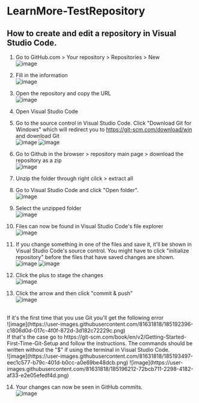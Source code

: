 # LearnMore-TestRepository

## How to create and edit a repository in Visual Studio Code.

1. Go to GitHub.com > Your repository > Repositories > New <br>
  ![image](https://user-images.githubusercontent.com/81631818/184918646-af3acdea-74ea-46d0-8b1f-feaa4521a5bb.png)

2. Fill in the information <br>
  ![image](https://user-images.githubusercontent.com/81631818/185190071-d807e876-76f7-41e0-839e-b9cde5d37125.png)
  
3. Open the repository and copy the URL <br>
  ![image](https://user-images.githubusercontent.com/81631818/185190287-815d6aab-6b75-4db5-ac53-6a07b287e5e6.png)
  
4. Open Visual Studio Code
 
5. Go to the source control in Visual Studio Code. Click "Download Git for Windows" which will redirect you to https://git-scm.com/download/win and download Git <br>
  ![image](https://user-images.githubusercontent.com/81631818/184920978-a96c31fc-294a-4079-b024-993df7532fb4.png)
  ![image](https://user-images.githubusercontent.com/81631818/184964583-db11f457-be82-416a-a5e9-6fc0d8ec4d46.png)

6. Go to Github in the browser > repository main page > download the repository as a zip <br>
  ![image](https://user-images.githubusercontent.com/81631818/185190469-359c240f-c970-4623-9ffa-1f51b324bcc5.png)
  
7. Unzip the folder through right cilck > extract all


8. Go to Visual Studio Code and click "Open folder". <br>
  ![image](https://user-images.githubusercontent.com/81631818/185180632-3f89d857-ec62-47f3-8571-3d3e92bfc2a8.png)
  
9. Select the unzipped folder <br>
  ![image](https://user-images.githubusercontent.com/81631818/185185795-c59b333e-14fc-4270-b9bd-91c44c437b36.png)

10. Files can now be found in Visual Studio Code's file explorer <br>
    ![image](https://user-images.githubusercontent.com/81631818/185185014-1287e18f-46e7-4362-a8d0-fab70566dc09.png)

11. If you change something in one of the files and save it, it'll be shown in Visual Studio Code's source control. You might have to click "initialize repository" before the files that have saved changes are shown. <br>
  ![image](https://user-images.githubusercontent.com/81631818/185186326-79c5ff8e-2bff-4512-a6bd-a0a36a3626cc.png)
  ![image](https://user-images.githubusercontent.com/81631818/185186862-4e90eef3-abcb-4d56-a33b-5e322697cb46.png)

12. Click the plus to stage the changes <br>
  ![image](https://user-images.githubusercontent.com/81631818/185187361-8144482f-c83b-487f-8058-5bd01d133165.png)

13. Click the arrow and then click "commit & push" <br>
  ![image](https://user-images.githubusercontent.com/81631818/185188606-cabab3a7-a31c-42d4-881f-0fc49f10328e.png)
  <br>
  If it's the first time that you use Git you'll get the following error <br>
  ![image](https://user-images.githubusercontent.com/81631818/185192396-c1806d0d-017c-4f0f-872d-3d182c72229c.png)
  <br>
  If that's the case go to https://git-scm.com/book/en/v2/Getting-Started-First-Time-Git-Setup and follow the instructions. The commands should be written without the   "$" if using the terminal in Visual Studio Code. <br>
  ![image](https://user-images.githubusercontent.com/81631818/185193497-eec1c577-b79c-401d-b0cc-a0e69be48dcb.png)
  ![image](https://user-images.githubusercontent.com/81631818/185196212-72bcb711-2298-4182-af33-e2e05efedf4d.png)
  
14. Your changes can now be seen in GitHub commits. <br>
![image](https://user-images.githubusercontent.com/81631818/185189166-a6ce7604-c485-486b-ab10-f640c22e6263.png)
